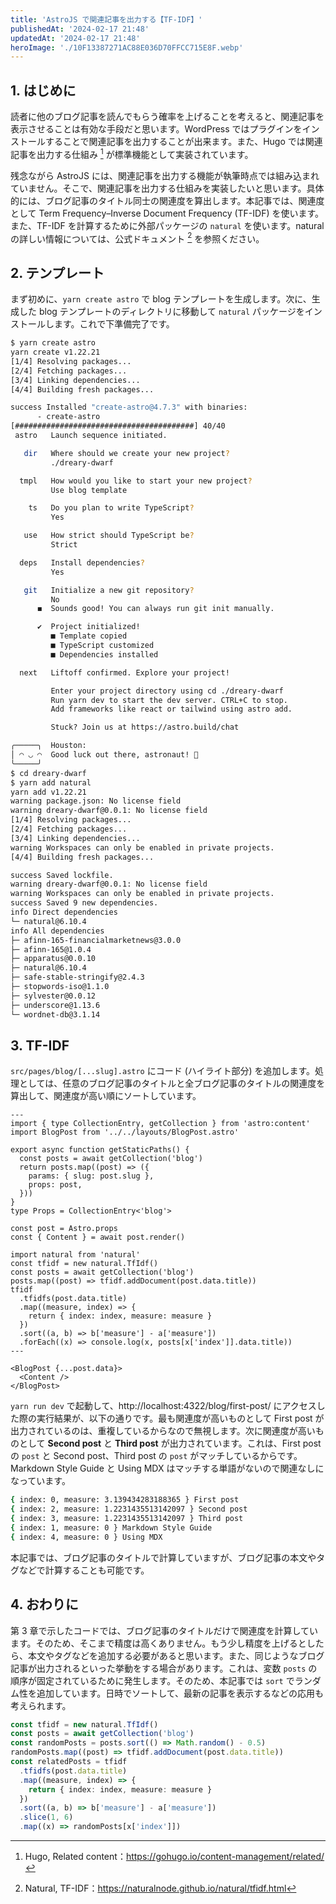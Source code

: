 ```yaml
---
title: 'AstroJS で関連記事を出力する【TF-IDF】'
publishedAt: '2024-02-17 21:48'
updatedAt: '2024-02-17 21:48'
heroImage: './10F13387271AC88E036D70FFCC715E8F.webp'
---
```


## 1. はじめに

読者に他のブログ記事を読んでもらう確率を上げることを考えると、関連記事を表示させることは有効な手段だと思います。WordPress ではプラグインをインストールすることで関連記事を出力することが出来ます。また、Hugo では関連記事を出力する仕組み [^1] が標準機能として実装されています。

[^1]: Hugo, Related content：https://gohugo.io/content-management/related/

残念ながら AstroJS には、関連記事を出力する機能が執筆時点では組み込まれていません。そこで、関連記事を出力する仕組みを実装したいと思います。具体的には、ブログ記事のタイトル同士の関連度を算出します。本記事では、関連度として Term Frequency–Inverse Document Frequency (TF-IDF) を使います。また、TF-IDF を計算するために外部パッケージの `natural` を使います。natural の詳しい情報については、公式ドキュメント [^2] を参照ください。

[^2]: Natural, TF-IDF：https://naturalnode.github.io/natural/tfidf.html

## 2. テンプレート

まず初めに、`yarn create astro` で blog テンプレートを生成します。次に、生成した blog テンプレートのディレクトリに移動して `natural` パッケージをインストールします。これで下準備完了です。

```bash
$ yarn create astro
yarn create v1.22.21
[1/4] Resolving packages...
[2/4] Fetching packages...
[3/4] Linking dependencies...
[4/4] Building fresh packages...

success Installed "create-astro@4.7.3" with binaries:
      - create-astro
[########################################] 40/40
 astro   Launch sequence initiated.

   dir   Where should we create your new project?
         ./dreary-dwarf

  tmpl   How would you like to start your new project?
         Use blog template

    ts   Do you plan to write TypeScript?
         Yes

   use   How strict should TypeScript be?
         Strict

  deps   Install dependencies?
         Yes

   git   Initialize a new git repository?
         No
      ◼  Sounds good! You can always run git init manually.

      ✔  Project initialized!
         ■ Template copied
         ■ TypeScript customized
         ■ Dependencies installed

  next   Liftoff confirmed. Explore your project!

         Enter your project directory using cd ./dreary-dwarf
         Run yarn dev to start the dev server. CTRL+C to stop.
         Add frameworks like react or tailwind using astro add.

         Stuck? Join us at https://astro.build/chat

╭─────╮  Houston:
│ ◠ ◡ ◠  Good luck out there, astronaut! 🚀
╰─────╯
$ cd dreary-dwarf
$ yarn add natural
yarn add v1.22.21
warning package.json: No license field
warning dreary-dwarf@0.0.1: No license field
[1/4] Resolving packages...
[2/4] Fetching packages...
[3/4] Linking dependencies...
warning Workspaces can only be enabled in private projects.
[4/4] Building fresh packages...

success Saved lockfile.
warning dreary-dwarf@0.0.1: No license field
warning Workspaces can only be enabled in private projects.
success Saved 9 new dependencies.
info Direct dependencies
└─ natural@6.10.4
info All dependencies
├─ afinn-165-financialmarketnews@3.0.0
├─ afinn-165@1.0.4
├─ apparatus@0.0.10
├─ natural@6.10.4
├─ safe-stable-stringify@2.4.3
├─ stopwords-iso@1.1.0
├─ sylvester@0.0.12
├─ underscore@1.13.6
└─ wordnet-db@3.1.14
```

## 3. TF-IDF

`src/pages/blog/[...slug].astro` にコード (ハイライト部分) を追加します。処理としては、任意のブログ記事のタイトルと全ブログ記事のタイトルの関連度を算出して、関連度が高い順にソートしています。

```astro title="src/pages/blog/[...slug].astro" {17-27}
---
import { type CollectionEntry, getCollection } from 'astro:content'
import BlogPost from '../../layouts/BlogPost.astro'

export async function getStaticPaths() {
  const posts = await getCollection('blog')
  return posts.map((post) => ({
    params: { slug: post.slug },
    props: post,
  }))
}
type Props = CollectionEntry<'blog'>

const post = Astro.props
const { Content } = await post.render()

import natural from 'natural'
const tfidf = new natural.TfIdf()
const posts = await getCollection('blog')
posts.map((post) => tfidf.addDocument(post.data.title))
tfidf
  .tfidfs(post.data.title)
  .map((measure, index) => {
    return { index: index, measure: measure }
  })
  .sort((a, b) => b['measure'] - a['measure'])
  .forEach((x) => console.log(x, posts[x['index']].data.title))
---

<BlogPost {...post.data}>
  <Content />
</BlogPost>
```

`yarn run dev` で起動して、http://localhost:4322/blog/first-post/ にアクセスした際の実行結果が、以下の通りです。最も関連度が高いものとして First post が出力されているのは、重複しているからなので無視します。次に関連度が高いものとして **Second post** と **Third post** が出力されています。これは、First post の `post` と Second post、Third post の `post` がマッチしているからです。Markdown Style Guide と Using MDX はマッチする単語がないので関連なしになっています。

```bash
{ index: 0, measure: 3.139434283188365 } First post
{ index: 2, measure: 1.2231435513142097 } Second post
{ index: 3, measure: 1.2231435513142097 } Third post
{ index: 1, measure: 0 } Markdown Style Guide
{ index: 4, measure: 0 } Using MDX
```

本記事では、ブログ記事のタイトルで計算していますが、ブログ記事の本文やタグなどで計算することも可能です。

## 4. おわりに

第 3 章で示したコードでは、ブログ記事のタイトルだけで関連度を計算しています。そのため、そこまで精度は高くありません。もう少し精度を上げるとしたら、本文やタグなどを追加する必要があると思います。また、同じようなブログ記事が出力されるといった挙動をする場合があります。これは、変数 `posts` の順序が固定されているために発生します。そのため、本記事では `sort` でランダム性を追加しています。日時でソートして、最新の記事を表示するなどの応用も考えられます。

```ts title="src/pages/blog/[...slug].astro" {3}
const tfidf = new natural.TfIdf()
const posts = await getCollection('blog')
const randomPosts = posts.sort(() => Math.random() - 0.5)
randomPosts.map((post) => tfidf.addDocument(post.data.title))
const relatedPosts = tfidf
  .tfidfs(post.data.title)
  .map((measure, index) => {
    return { index: index, measure: measure }
  })
  .sort((a, b) => b['measure'] - a['measure'])
  .slice(1, 6)
  .map((x) => randomPosts[x['index']])
```
